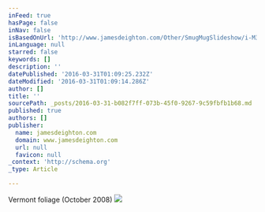 ```yaml
---
inFeed: true
hasPage: false
inNav: false
isBasedOnUrl: 'http://www.jamesdeighton.com/Other/SmugMugSlideshow/i-M3Qw3Pd'
inLanguage: null
starred: false
keywords: []
description: ''
datePublished: '2016-03-31T01:09:25.232Z'
dateModified: '2016-03-31T01:09:14.286Z'
author: []
title: ''
sourcePath: _posts/2016-03-31-b082f7ff-073b-45f0-9267-9c59fbfb1b68.md
published: true
authors: []
publisher:
  name: jamesdeighton.com
  domain: www.jamesdeighton.com
  url: null
  favicon: null
_context: 'http://schema.org'
_type: Article

---
```

Vermont foliage (October 2008)
![](http://www.jamesdeighton.com/Other/SmugMugSlideshow/i-M3Qw3Pd/0/XL/DSC_0125-XL.jpg)